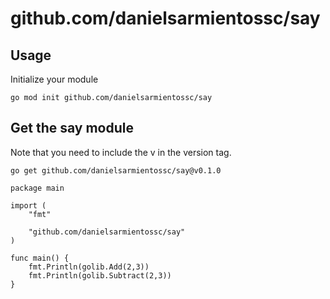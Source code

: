 # github.com/danielsarmientossc/say
## Usage
Initialize your module

```go mod init github.com/danielsarmientossc/say```

## Get the say module
Note that you need to include the v in the version tag.

```go get github.com/danielsarmientossc/say@v0.1.0```


```
package main

import (
    "fmt"

    "github.com/danielsarmientossc/say"
)

func main() {
    fmt.Println(golib.Add(2,3))
    fmt.Println(golib.Subtract(2,3))
}
```
